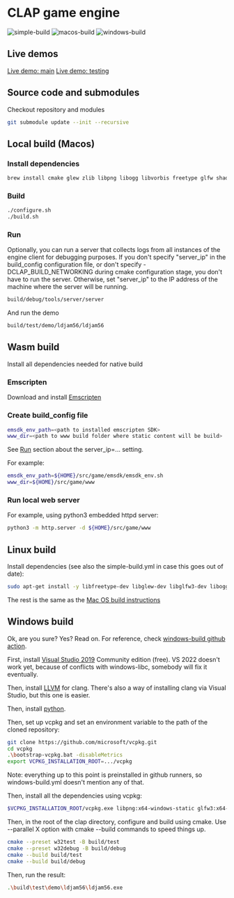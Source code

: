 # CLAP game engine

![simple-build](https://github.com/virtuoso/clap/actions/workflows/simple-build.yml/badge.svg?branch=main)
![macos-build](https://github.com/virtuoso/clap/actions/workflows/macos-build.yml/badge.svg?branch=main)
![windows-build](https://github.com/virtuoso/clap/actions/workflows/windows-build.yml/badge.svg?branch=main)

## Live demos
[Live demo: main](http://ash.works/clap/main/clap/)
[Live demo: testing](http://ash.works/clap/main/claptest/)

## Source code and submodules

Checkout repository and modules

```sh
git submodule update --init --recursive
```

## Local build (Macos)

### Install dependencies

```sh
brew install cmake glew zlib libpng libogg libvorbis freetype glfw shaderc spirv-cross
```

### Build

```sh
./configure.sh
./build.sh
```

### Run

Optionally, you can run a server that collects logs from all instances of the engine client for debugging purposes. If you don't specify "server_ip" in the build_config configuration file, or don't specify -DCLAP_BUILD_NETWORKING during cmake configuration stage, you don't have to run the server. Otherwise, set "server_ip" to the IP address of the machine where the server will be running.

```sh
build/debug/tools/server/server
```

And run the demo

```sh
build/test/demo/ldjam56/ldjam56
```

## Wasm build

Install all dependencies needed for native build

### Emscripten

Download and install [Emscripten](https://emscripten.org/docs/getting_started/downloads.html)

### Create build_config file

```sh
emsdk_env_path=<path to installed emscripten SDK>
www_dir=<path to www build folder where static content will be build>
```
See [Run](#run) section about the server_ip=... setting.

For example:

```sh
emsdk_env_path=${HOME}/src/game/emsdk/emsdk_env.sh
www_dir=${HOME}/src/game/www
```

### Run local web server

For example, using python3 embedded httpd server:

```sh
python3 -m http.server -d ${HOME}/src/game/www
```

## Linux build

Install dependencies (see also the simple-build.yml in case this goes out of date):
```sh
sudo apt-get install -y libfreetype-dev libglew-dev libglfw3-dev libogg-dev libopenal-dev libpng-dev libvorbis-dev zlib1g-dev glslc spirv-cross
```

The rest is the same as the [Mac OS build instructions](#local-build-macos)

## Windows build

Ok, are you sure? Yes? Read on.
For reference, check [windows-build github action](https://github.com/virtuoso/clap/blob/main/.github/workflows/windows-build.yml).

First, install [Visual Studio 2019](https://visualstudio.microsoft.com/vs/older-downloads/) Community edition (free). VS 2022 doesn't work yet, because of conflicts with windows-libc, somebody will fix it eventually.

Then, install [LLVM](https://releases.llvm.org/download.html) for clang. There's also a way of installing clang via Visual Studio, but this one is easier.

Then, install [python](https://www.python.org/downloads/windows/).

Then, set up vcpkg and set an environment variable to the path of the cloned repository:
```sh
git clone https://github.com/microsoft/vcpkg.git
cd vcpkg
.\bootstrap-vcpkg.bat -disableMetrics
export VCPKG_INSTALLATION_ROOT=.../vcpkg
```

Note: everything up to this point is preinstalled in github runners, so windows-build.yml doesn't mention any of that.

Then, install all the dependencies using vcpkg:
```sh
$VCPKG_INSTALLATION_ROOT/vcpkg.exe libpng:x64-windows-static glfw3:x64-windows-static glew:x64-windows-static freetype:x64-windows-static openal-soft:x64-windows-static libogg:x64-windows-static libvorbis:x64-windows-static shaderc spirv-cross
```

Then, in the root of the clap directory, configure and build using cmake. Use --parallel X option with cmake --build commands to speed things up.
```sh
cmake --preset w32test -B build/test
cmake --preset w32debug -B build/debug
cmake --build build/test
cmake --build build/debug
```

Then, run the result:
```sh
.\build\test\demo\ldjam56\ldjam56.exe
```
